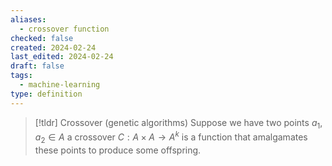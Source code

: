 ```yaml
---
aliases:
  - crossover function
checked: false
created: 2024-02-24
last_edited: 2024-02-24
draft: false
tags:
  - machine-learning
type: definition
---
```

>[!tldr] Crossover (genetic algorithms)
>Suppose we have two points $a_1, a_2 \in A$ a crossover $C: A \times A \rightarrow A^k$  is a function that amalgamates these points to produce some offspring.

